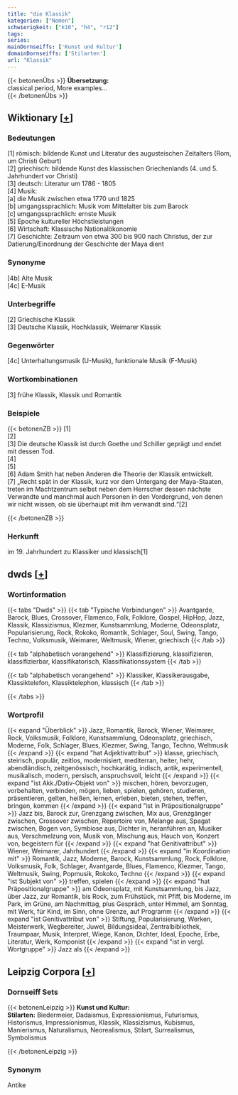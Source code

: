 ```yaml
---
title: "die Klassik"
kategorien: ["Nomen"]
schwierigkeit: ["k10", "h4", "r12"]
tags:
series:
mainDornseiffs: ['Kunst und Kultur']
domainDornseiffs: ['Stilarten']
url: "Klassik"
---
```


{{< betonenÜbs >}}
**Übersetzung:**  
classical period, More examples...  
{{< /betonenÜbs >}}

## Wiktionary [[+](https://de.wiktionary.org/wiki/Klassik)]

### Bedeutungen
[1] römisch: bildende Kunst und Literatur des augusteischen Zeitalters (Rom, um Christi Geburt)  
[2] griechisch: bildende Kunst des klassischen Griechenlands (4. und 5. Jahrhundert vor Christi)  
[3] deutsch: Literatur um 1786 - 1805  
[4] Musik:  
[a] die Musik zwischen etwa 1770 und 1825  
[b] umgangssprachlich: Musik vom Mittelalter bis zum Barock  
[c] umgangssprachlich: ernste Musik  
[5] Epoche kultureller Höchstleistungen  
[6] Wirtschaft: Klassische Nationalökonomie  
[7] Geschichte: Zeitraum von etwa 300 bis 900 nach Christus, der zur Datierung/Einordnung der Geschichte der Maya dient  

### Synonyme
[4b] Alte Musik  
[4c] E-Musik  

### Unterbegriffe
[2] Griechische Klassik  
[3] Deutsche Klassik, Hochklassik, Weimarer Klassik  

### Gegenwörter
[4c] Unterhaltungsmusik (U-Musik), funktionale Musik (F-Musik)  

### Wortkombinationen
[3] frühe Klassik, Klassik und Romantik  

### Beispiele
{{< betonenZB >}}
[1]  
[2]  
[3] Die deutsche Klassik ist durch Goethe und Schiller geprägt und endet mit dessen Tod.  
[4]  
[5]  
[6] Adam Smith hat neben Anderen die Theorie der Klassik entwickelt.  
[7] „Recht spät in der Klassik, kurz vor dem Untergang der Maya-Staaten, treten im Machtzentrum selbst neben dem Herrscher dessen nächste Verwandte und manchmal auch Personen in den Vordergrund, von denen wir nicht wissen, ob sie überhaupt mit ihm verwandt sind.“[2]  

{{< /betonenZB >}}
### Herkunft
im 19. Jahrhundert zu Klassiker und klassisch[1]  



## dwds [[+](https://www.dwds.de/wb/Klassik)]

### Wortinformation
{{< tabs "Dwds" >}}
{{< tab "Typische Verbindungen" >}}
Avantgarde, Barock, Blues, Crossover, Flamenco, Folk, Folklore, Gospel, HipHop, Jazz, Klassik, Klassizismus, Klezmer, Kunstsammlung, Moderne, Odeonsplatz, Popularisierung, Rock, Rokoko, Romantik, Schlager, Soul, Swing, Tango, Techno, Volksmusik, Weimarer, Weltmusik, Wiener, griechisch
{{< /tab >}}

{{< tab "alphabetisch vorangehend" >}}
Klassifizierung, klassifizieren, klassifizierbar, klassifikatorisch, Klassifikationssystem
{{< /tab >}}

{{< tab "alphabetisch vorangehend" >}}
Klassiker, Klassikerausgabe, Klassiktelefon, Klassiktelephon, klassisch
{{< /tab >}}

{{< /tabs >}}

### Wortprofil
{{< expand "Überblick" >}} Jazz, Romantik, Barock, Wiener, Weimarer, Rock, Volksmusik, Folklore, Kunstsammlung, Odeonsplatz, griechisch, Moderne, Folk, Schlager, Blues, Klezmer, Swing, Tango, Techno, Weltmusik {{< /expand >}}
{{< expand "hat Adjektivattribut" >}} klasse, griechisch, steirisch, populär, zeitlos, modernisiert, mediterran, heiter, hehr, abendländisch, zeitgenössisch, hochkarätig, indisch, antik, experimentell, musikalisch, modern, persisch, anspruchsvoll, leicht {{< /expand >}}
{{< expand "ist Akk./Dativ-Objekt von" >}} mischen, hören, bevorzugen, vorbehalten, verbinden, mögen, lieben, spielen, gehören, studieren, präsentieren, gelten, heißen, lernen, erleben, bieten, stehen, treffen, bringen, kommen {{< /expand >}}
{{< expand "ist in Präpositionalgruppe" >}} Jazz bis, Barock zur, Grenzgang zwischen, Mix aus, Grenzgänger zwischen, Crossover zwischen, Repertoire von, Melange aus, Spagat zwischen, Bogen von, Symbiose aus, Dichter in, heranführen an, Musiker aus, Verschmelzung von, Musik von, Mischung aus, Hauch von, Konzert von, begeistern für {{< /expand >}}
{{< expand "hat Genitivattribut" >}} Wiener, Weimarer, Jahrhundert {{< /expand >}}
{{< expand "in Koordination mit" >}} Romantik, Jazz, Moderne, Barock, Kunstsammlung, Rock, Folklore, Volksmusik, Folk, Schlager, Avantgarde, Blues, Flamenco, Klezmer, Tango, Weltmusik, Swing, Popmusik, Rokoko, Techno {{< /expand >}}
{{< expand "ist Subjekt von" >}} treffen, spielen {{< /expand >}}
{{< expand "hat Präpositionalgruppe" >}} am Odeonsplatz, mit Kunstsammlung, bis Jazz, über Jazz, zur Romantik, bis Rock, zum Frühstück, mit Pfiff, bis Moderne, im Park, im Grüne, am Nachmittag, plus Gespräch, unter Himmel, am Sonntag, mit Werk, für Kind, im Sinn, ohne Grenze, auf Programm {{< /expand >}}
{{< expand "ist Genitivattribut von" >}} Stiftung, Popularisierung, Werken, Meisterwerk, Wegbereiter, Juwel, Bildungsideal, Zentralbibliothek, Traumpaar, Musik, Interpret, Wiege, Kanon, Dichter, Ideal, Epoche, Erbe, Literatur, Werk, Komponist {{< /expand >}}
{{< expand "ist in vergl. Wortgruppe" >}} Jazz als {{< /expand >}}

## Leipzig Corpora [[+](https://corpora.uni-leipzig.de/en/res?word=Klassik&corpusId=deu_newscrawl-public_2018)]

### Dornseiff Sets
{{< betonenLeipzig >}}
**Kunst und Kultur:**  
**Stilarten:** Biedermeier, Dadaismus, Expressionismus, Futurismus, Historismus, Impressionismus, Klassik, Klassizismus, Kubismus, Manierismus, Naturalismus, Neorealismus, Stilart, Surrealismus, Symbolismus  

{{< /betonenLeipzig >}}

### Synonym
Antike


